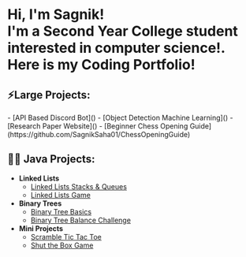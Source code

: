 
<h1>Hi, I'm Sagnik! <br/><a>I'm a Second Year College student interested in computer science!. Here is my Coding Portfolio!</a></h1>

 <h2>⚡Large Projects: </h2>
- [API Based Discord Bot]()
- [Object Detection Machine Learning]()
- [Research Paper Website]()
- [Beginner Chess Opening Guide](https://github.com/SagnikSaha01/ChessOpeningGuide)


<h2>👨‍💻 Java Projects:</h2>

- <b>Linked Lists</b>
  - [Linked Lists Stacks & Queues](https://github.com/SagnikSaha01/StacksAndQueues)
  - [Linked Lists Game](https://github.com/SagnikSaha01/OddGame)
- <b>Binary Trees </b>
  - [Binary Tree Basics](https://github.com/SagnikSaha01/BinaryTreeBasics)
  - [Binary Tree Balance Challenge](https://github.com/SagnikSaha01/BinaryTreeChallenge)
- <b>Mini Projects</b>
  - [Scramble Tic Tac Toe](https://github.com/SagnikSaha01/ScrambleTicTacToe)
  - [Shut the Box Game](https://github.com/SagnikSaha01/ShutTheBox)


<!--
**SagnikSaha01/SagnikSaha01** is a ✨ _special_ ✨ repository because its `README.md` (this file) appears on your GitHub profile.

Here are some ideas to get you started:

- 🔭 I’m currently working on ...
- 🌱 I’m currently learning ...
- 👯 I’m looking to collaborate on ...
- 🤔 I’m looking for help with ...
- 💬 Ask me about ...
- 📫 How to reach me: ...
- 😄 Pronouns: ...
- ⚡ Fun fact: ...
-->
